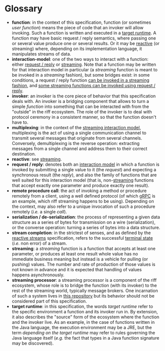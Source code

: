 # Glossary

* <a href name="function"></a>**function**: in the context of this specification, function (or sometimes *user function*) means the piece of code that an invoker will allow invoking. Such a function is written and executed in a [target runtime](#target-runtime). A function may have basic request / reply semantics, where passing one or several value produce one or several results. Or it may be [reactive](#reactive) (or streaming) where, depending on its implementation language, it manipulates streams of data.
* <a href name="interaction-model"></a>**interaction-model**: one of the two ways to interact with a function: either [request / reply](#request-reply) or [streaming](#streaming). Note that a function may be written for that interaction model in particular (a *streaming* function is meant to be invoked in a *streaming* fashion), but some bridges exist: in some conditions, a request / reply function [can be invoked in a streaming fashion](streaming.md#support-for-request-reply-functions), and [some streaming functions can be invoked using request / reply](request-reply.md#support-for-streaming-functions).
* <a href name="invoker"></a>**invoker**: an invoker is the core piece of behavior that this specification deals with. An invoker is a bridging component that allows to turn a simple *function* into something that can be interacted with from the "outside" in the riff ecosystem. The role of the invoker is to deal with protocol ceremony in a consistent manner, so that the function doesn't have to.
* <a href name="multiplexing"></a>**multiplexing**: in the context of the [streaming interaction model](streaming.md), multiplexing is the act of using a single communication channel to transmit several messages that originate from several channels. Conversely, demultiplexing is the reverse operation: extracting messages from a single channel and address them to their correct destination.
* <a href name="reactive"></a>**reactive**: see [streaming](#streaming).
* <a href name="request-reply"></a>**request / reply**: denotes both an [interaction model](#interaction-model) in which a function is invoked by submitting a single value to it (the *request*) and expecting a synchronous result (the *reply*), and also the family of functions that are well suited for this interaction model (that is, non-[streaming](#streaming) functions that accept exactly one parameter and produce exactly one result).
* <a href name="rpc"></a>**remote procedure call**: the act of invoking a method or procedure remotely from a client, using a well defined protocol (of which [gRPC](https://grpc.io) is an example, which riff streaming happens to be using). Depending on the context, may also refer to a unique invocation of such a procedure remotely (*i.e.* a single *call*).
* <a href name="serialization"></a>**serialization / de-serialization**: the process of representing a given data structure as a series of bytes for transmission on a wire (serialization), or the converse operation: turning a series of bytes into a data structure.
* <a href name="stream-completion"></a>**stream completion**: in the strictest of senses, and as defined by the [reactive streams](https://www.reactive-streams.org/) specification, refers to the successful [terminal state](https://github.com/reactive-streams/reactive-streams-jvm/blob/v1.0.3/README.md#term_terminal_state) (*i.e.* non error) of a stream.
* <a href name="streaming"></a>**streaming**: a *streaming* function is a function that accepts at least one parameter, or produces at least one result whole value has no immediate business meaning but instead is a vehicle for pulling (or pushing) values. The number and rate of production of those values is not known in advance and it is expected that handling of values happens asynchronously.
* <a href name="streaming-processor"></a>**streaming processor**: a streaming processor is a component of the riff ecosystem, whose role is to bridge the function (with its invoker) to the rest of the streaming world, typically message brokers. One incarnation of such a system lives in [this repository](https://github.com/projectriff/streaming-processor) but its behavior should not be considered part of this specification.
* <a href name="target-runtime"></a>**target runtime**: in this specification, the words *target runtime* refer to the specific environment a function and its invoker run in. By extension, it also describes the "source" form of the ecosystem where the function and the invoker live. As an example, in the case of functions written in the Java language, the execution environment may be a JRE, but the term *depending on the target runtime* may refer to rules governing the Java language itself (*e.g.* the fact that types in a Java function signature may be discovered).
